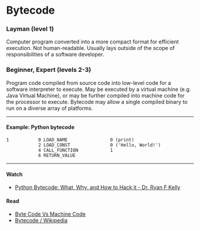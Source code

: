 # Bytecode

### Layman (level 1)

Computer program converted into a more compact format for efficient execution. Not human-readable. Usually lays outside of the scope of responsibilities of a software developer.

### Beginner, Expert (levels 2-3)

Program code compiled from source code into low-level code for a software interpreter to execute. May be executed by a virtual machine (e.g. Java Virtual Machine), or may be further compiled into machine code for the processor to execute. Bytecode may allow a single compiled binary to run on a diverse array of platforms.

---

#### Example: Python bytecode

```
1           0 LOAD_NAME                0 (print)
            2 LOAD_CONST               0 ('Hello, World!')
            4 CALL_FUNCTION            1
            6 RETURN_VALUE
```

---

#### Watch

- [Python Bytecode: What, Why, and How to Hack it - Dr. Ryan F Kelly](https://www.youtube.com/watch?v=ve7lLHtJ9l8)

#### Read

- [Byte Code Vs Machine Code](http://www.allaboutcomputing.net/2014/07/byte-code-vs-machine-code.html)
- [Bytecode / Wikipedia](https://en.wikipedia.org/wiki/Bytecode)
